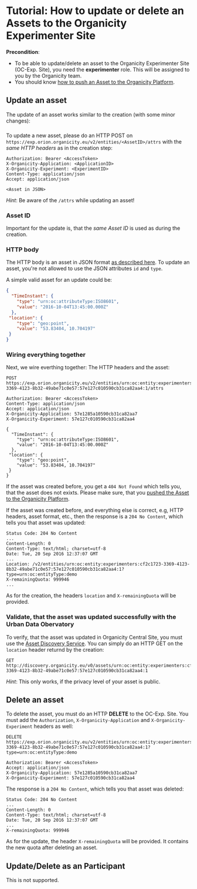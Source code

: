 # Tutorial: How to update or delete an Assets to the Organicity Experimenter Site

**Precondition**:

* To be able to update/delete an asset to the Organicity Experimenter Site (OC-Exp. Site), you need the **experimenter** role. This will be assigned to you by the Organicity team.
* You should know [how to push an Asset to the Organicity Platform](/HowToPushAnAsset).

## Update an asset

The update of an asset works similar to the creation (with some minor changes):

###

To update a new asset, please do an HTTP POST on `https://exp.orion.organicity.eu/v2/entities/<AssetID>/attrs` with the
*same HTTP headers* as in the creation step:

```shell
Authorization: Bearer <AccessToken>
X-Organicity-Application: <ApplicationID>
X-Organicity-Experiment: <ExperimentID>
Content-Type: application/json
Accept: application/json

<Asset in JSON>
```

*Hint*: Be aware of the `/attrs` while updating an asset!

### Asset ID

Important for the update is, that the *same Asset ID* is used as during the creation.

### HTTP body

The HTTP body is an asset in JSON format [as described here](/AssetDataModel). To update an asset, you're not allowed to use the JSON attributes
`id` and `type`.

A simple valid asset for an update could be:

```json
{
  "TimeInstant": {
    "type": "urn:oc:attributeType:ISO8601",
    "value": "2016-10-04T13:45:00.000Z"
  },
 "location": {
 	"type": "geo:point",
 	"value": "53.83404, 10.704197"
 }
}
```

### Wiring everything together

Next, we wire everthing together: The HTTP headers and the asset:

```shell
POST https://exp.orion.organicity.eu/v2/entities/urn:oc:entity:experimenters:cf2c1723-3369-4123-8b32-49abe71c0e57:57e127c010590cb31ca82aa4:1/attrs

Authorization: Bearer <AccessToken>
Content-Type: application/json
Accept: application/json
X-Organicity-Application: 57e1285a10590cb31ca82aa7
X-Organicity-Experiment: 57e127c010590cb31ca82aa4

{
  "TimeInstant": {
    "type": "urn:oc:attributeType:ISO8601",
    "value": "2016-10-04T13:45:00.000Z"
  },
 "location": {
 	"type": "geo:point",
 	"value": "53.83404, 10.704197"
 }
}
```

If the asset was created before, you get a `404 Not Found` which tells you, that the asset does not exixts. Please make sure, that you [pushed the Asset to the Organicity Platform](/HowToPushAnAsset).

If the asset was created before, and everything else is correct, e.g, HTTP headers, asset format, etc., then the response is a `204 No Content`, which tells you that asset was updated:


```shell
Status Code: 204 No Content
...
Content-Length: 0
Content-Type: text/html; charset=utf-8
Date: Tue, 20 Sep 2016 12:37:07 GMT
...
Location: /v2/entities/urn:oc:entity:experimenters:cf2c1723-3369-4123-8b32-49abe71c0e57:57e127c010590cb31ca82aa4:1?type=urn:oc:entityType:demo
X-remainingQuota: 999946
...
```

As for the creation, the headers `location` and `X-remainingQuota` will be provided.

### Validate, that the asset was updated successfully with the Urban Data Obervatory

To verify, that the asset was updated in Organicity Central Site, you must use the [Asset Discovery Service](https://organicityeu.github.io/api/AssetDiscovery.html).
You can simply do an HTTP GET on the `location` header returnd by the creation:

```shell
GET http://discovery.organicity.eu/v0/assets/urn:oc:entity:experimenters:cf2c1723-3369-4123-8b32-49abe71c0e57:57e127c010590cb31ca82aa4:1
```

*Hint*: This only works, if the privacy level of your asset is public.

## Delete an asset

To delete the asset, you must do an HTTP **DELETE** to the OC-Exp. Site. You must add the `Authorization`,
`X-Organicity-Application` and `X-Organicity-Experiment` headers as well:

```shell
DELETE https://exp.orion.organicity.eu/v2/entities/urn:oc:entity:experimenters:cf2c1723-3369-4123-8b32-49abe71c0e57:57e127c010590cb31ca82aa4:1?type=urn:oc:entityType:demo

Authorization: Bearer <AccessToken>
Accept: application/json
X-Organicity-Application: 57e1285a10590cb31ca82aa7
X-Organicity-Experiment: 57e127c010590cb31ca82aa4
```

The response is a `204 No Content`, which tells you that asset was deleted:

```shell
Status Code: 204 No Content
...
Content-Length: 0
Content-Type: text/html; charset=utf-8
Date: Tue, 20 Sep 2016 12:37:07 GMT
...
X-remainingQuota: 999946
```

As for the update, the header `X-remainingQuota` will be provided. It contains the new quota after deleting an asset.

## Update/Delete as an Participant

This is not supported.
